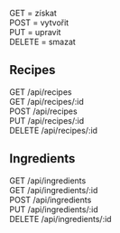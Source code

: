 GET = získat  
POST = vytvořit  
PUT = upravit  
DELETE = smazat

## Recipes
GET /api/recipes  
GET /api/recipes/:id  
POST /api/recipes  
PUT /api/recipes/:id  
DELETE /api/recipes/:id

## Ingredients
GET /api/ingredients  
GET /api/ingredients/:id  
POST /api/ingredients  
PUT /api/ingredients/:id  
DELETE /api/ingredients/:id
